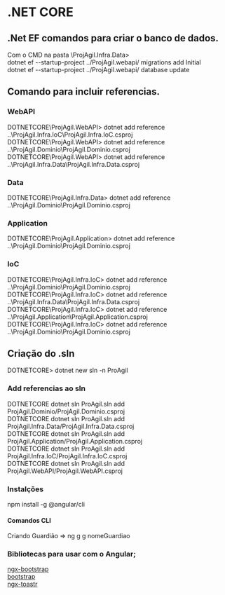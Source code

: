 # .NET CORE

## .Net EF comandos para criar o banco de dados.

Com o CMD na pasta \ProjAgil.Infra.Data> <br />
dotnet ef --startup-project ../ProjAgil.webapi/ migrations add Initial<br />
dotnet ef --startup-project ../ProjAgil.webapi/ database update<br />


## Comando para incluir referencias.

### WebAPI
DOTNETCORE\ProjAgil.WebAPI> dotnet add reference ..\ProjAgil.Infra.IoC\ProjAgil.Infra.IoC.csproj<br />
DOTNETCORE\ProjAgil.WebAPI> dotnet add reference ..\ProjAgil.Dominio\ProjAgil.Dominio.csproj<br />
DOTNETCORE\ProjAgil.WebAPI> dotnet add reference ..\ProjAgil.Infra.Data\ProjAgil.Infra.Data.csproj<br />

### Data
DOTNETCORE\ProjAgil.Infra.Data> dotnet add reference ..\ProjAgil.Dominio\ProjAgil.Dominio.csproj<br />

### Application
DOTNETCORE\ProjAgil.Application> dotnet add reference ..\ProjAgil.Dominio\ProjAgil.Dominio.csproj<br />

### IoC
DOTNETCORE\ProjAgil.Infra.IoC> dotnet add reference ..\ProjAgil.Dominio\ProjAgil.Dominio.csproj<br />
DOTNETCORE\ProjAgil.Infra.IoC> dotnet add reference ..\ProjAgil.Infra.Data\ProjAgil.Infra.Data.csproj<br />
DOTNETCORE\ProjAgil.Infra.IoC> dotnet add reference ..\ProjAgil.Application\ProjAgil.Application.csproj<br />
DOTNETCORE\ProjAgil.Infra.IoC> dotnet add reference ..\ProjAgil.Dominio\ProjAgil.Dominio.csproj<br />

## Criação do .sln
DOTNETCORE> dotnet new sln -n ProAgil<br />

### Add referencias ao sln

DOTNETCORE dotnet sln ProAgil.sln add ProjAgil.Dominio/ProjAgil.Dominio.csproj<br />
DOTNETCORE dotnet sln ProAgil.sln add ProjAgil.Infra.Data/ProjAgil.Infra.Data.csproj<br />
DOTNETCORE dotnet sln ProAgil.sln add ProjAgil.Application/ProjAgil.Application.csproj<br />
DOTNETCORE dotnet sln ProAgil.sln add ProjAgil.Infra.IoC/ProjAgil.Infra.IoC.csproj<br />
DOTNETCORE dotnet sln ProAgil.sln add ProjAgil.WebAPI/ProjAgil.WebAPI.csproj<br />


### Instalções
npm install -g @angular/cli <br />

#### Comandos CLI
Criando Guardião =>  ng g g nomeGuardiao

### Bibliotecas para usar com o Angular;

<a href="https://valor-software.com/ngx-bootstrap/#/">ngx-bootstrap</a> <br />
<a href="https://getbootstrap.com/">bootstrap</a> <br />
<a href="https://www.npmjs.com/package/ngx-toastr">ngx-toastr</a><br />
